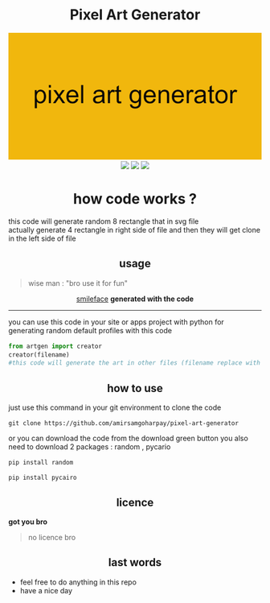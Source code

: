 <h1 align="center"> Pixel Art Generator</h1>

 <p align="center">
 <img src="https://raw.githubusercontent.com/amirsamgoharpay/pixel-art-generator/main/pixel_art_generator.png">
 <br>
 <img src="https://img.shields.io/github/directory-file-count/amirsamgoharpay/pixel-art-generator">
<img src="https://img.shields.io/github/languages/code-size/amirsamgoharpay/pixel-art-generator">
  <img src="https://img.shields.io/github/followers/amirsamgoharpay">


</p>

<h1 align="center">how code works ? </h1> 

this code will generate random 8 rectangle that in svg file  
actually generate 4 rectangle in right side of file and then they will get clone in the left side of file

<h2 align="center">usage  </h2>

> wise man : "bro use it for fun"  
<p align="center"><a href="https://github.com/amirsamgoharpay/pixel-art-generator/blob/main/happy.svg">smileface</a> <b>generated with the code</b> </p>

---
you can use this code in your site or apps project with python for generating random default profiles with this code  

```python
from artgen import creator
creator(filename)
#this code will generate the art in other files (filename replace with the name of svg file you want
```

<h2 align="center">how to use  </h2>  

just use this command in your git environment to clone the code  
```
git clone https://github.com/amirsamgoharpay/pixel-art-generator  
```

or you can download the code from the download green button
you also need to download 2 packages : random , pycario

```
pip install random
```
```
pip install pycairo
```

<h2 align="center">licence  </h2>  

**got you bro**  
> no licence bro  
<h2 align="center">last words </h2> 

- feel free to do anything in this repo  
- have a nice day  
